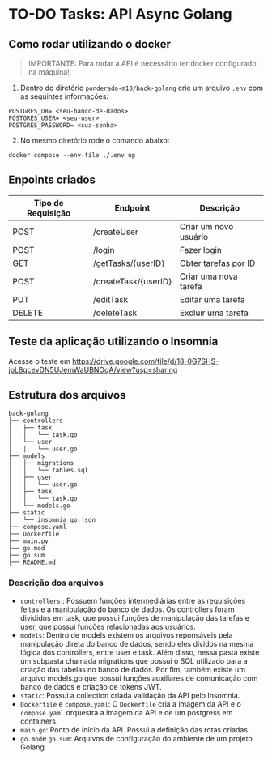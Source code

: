 # TO-DO Tasks: API Async Golang

## Como rodar utilizando o docker

> IMPORTANTE: Para rodar a API é necessário ter docker configurado na máquina!

1. Dentro do diretório `ponderada-m10/back-golang` crie um arquivo `.env` com as sequintes informações:

```
POSTGRES_DB= <seu-banco-de-dados>
POSTGRES_USER= <seu-user>
POSTGRES_PASSWORD= <sua-senha>
```
2. No mesmo diretório rode o comando abaixo:

```
docker compose --env-file ./.env up
```

## Enpoints criados

| Tipo de Requisição | Endpoint              | Descrição                 |
|--------------------|-----------------------|---------------------------|
| POST               | /createUser           | Criar um novo usuário     |
| POST               | /login                | Fazer login               |
| GET                | /getTasks/{userID}    | Obter tarefas por ID      |
| POST               | /createTask/{userID}  | Criar uma nova tarefa     |
| PUT                | /editTask             | Editar uma tarefa         |
| DELETE             | /deleteTask           | Excluir uma tarefa        |


## Teste da aplicação utilizando o Insomnia

Acesse o teste em https://drive.google.com/file/d/18-0G7SHS-jpL8qcevDN5UJemWaUBNOqA/view?usp=sharing

## Estrutura dos arquivos

```
back-golang
├── controllers
│   ├── task
│   │   └── task.go
│   └── user
│   │   └── user.go
├── models
│   ├── migrations
│   │   └── tables.sql
│   ├── user
│   │   └── user.go
│   ├── task
│   │   └── task.go
│   └── models.go
├── static
│   └── insomnia_go.json
├── compose.yaml
├── Dockerfile
├── main.py
├── go.mod
├── go.sum
├── README.md

```

### Descrição dos arquivos

- `controllers` : Possuem funções intermediárias entre as requisições feitas e a manipulação do banco de dados. Os controllers foram divididos em task, que possui funções de manipulação das tarefas e user, que possui funções relacionadas aos usuários.
- `models`: Dentro de models existem os arquivos reponsáveis pela manipulação direta do banco de dados, sendo eles dividos na mesma lógica dos controllers, entre user e task. Além disso, nessa pasta existe um subpasta chamada migrations que possui o SQL utilizado para a criação das tabelas no banco de dados. Por fim, também existe um arquivo models.go que possui funções auxiliares de comunicação com banco de dados e criação de tokens JWT.
- `static`: Possui a collection criada validação da API pelo Insomnia.
- `Dockerfile` e `compose.yaml`: O `Dockerfile` cria a imagem da API e o `compose.yaml` orquestra a imagem da API e de um postgress em containers.
- `main.go`: Ponto de início da API. Possui a definição das rotas criadas.
- `go.mod`e `go.sum`:  Arquivos de configuração do ambiente de um projeto Golang.